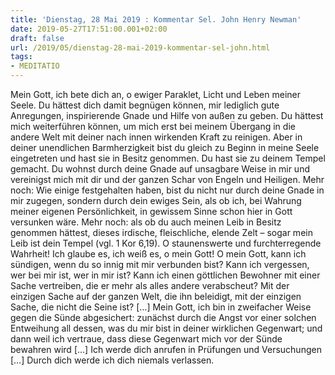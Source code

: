 ```yaml
---
title: 'Dienstag, 28 Mai 2019 : Kommentar Sel. John Henry Newman'
date: 2019-05-27T17:51:00.001+02:00
draft: false
url: /2019/05/dienstag-28-mai-2019-kommentar-sel-john.html
tags: 
- MEDITATIO
---
```


Mein Gott, ich bete dich an, o ewiger Paraklet, Licht und Leben meiner Seele. Du hättest dich damit begnügen können, mir lediglich gute Anregungen, inspirierende Gnade und Hilfe von außen zu geben. Du hättest mich weiterführen können, um mich erst bei meinem Übergang in die andere Welt mit deiner nach innen wirkenden Kraft zu reinigen. Aber in deiner unendlichen Barmherzigkeit bist du gleich zu Beginn in meine Seele eingetreten und hast sie in Besitz genommen. Du hast sie zu deinem Tempel gemacht. Du wohnst durch deine Gnade auf unsagbare Weise in mir und vereinigst mich mit dir und der ganzen Schar von Engeln und Heiligen. Mehr noch: Wie einige festgehalten haben, bist du nicht nur durch deine Gnade in mir zugegen, sondern durch dein ewiges Sein, als ob ich, bei Wahrung meiner eigenen Persönlichkeit, in gewissem Sinne schon hier in Gott versunken wäre. Mehr noch: als ob du auch meinen Leib in Besitz genommen hättest, dieses irdische, fleischliche, elende Zelt – sogar mein Leib ist dein Tempel (vgl. 1 Kor 6,19). O staunenswerte und furchterregende Wahrheit! Ich glaube es, ich weiß es, o mein Gott! O mein Gott, kann ich sündigen, wenn du so innig mit mir verbunden bist? Kann ich vergessen, wer bei mir ist, wer in mir ist? Kann ich einen göttlichen Bewohner mit einer Sache vertreiben, die er mehr als alles andere verabscheut? Mit der einzigen Sache auf der ganzen Welt, die ihn beleidigt, mit der einzigen Sache, die nicht die Seine ist? \[…\] Mein Gott, ich bin in zweifacher Weise gegen die Sünde abgesichert: zunächst durch die Angst vor einer solchen Entweihung all dessen, was du mir bist in deiner wirklichen Gegenwart; und dann weil ich vertraue, dass diese Gegenwart mich vor der Sünde bewahren wird \[…\] Ich werde dich anrufen in Prüfungen und Versuchungen \[…\] Durch dich werde ich dich niemals verlassen.